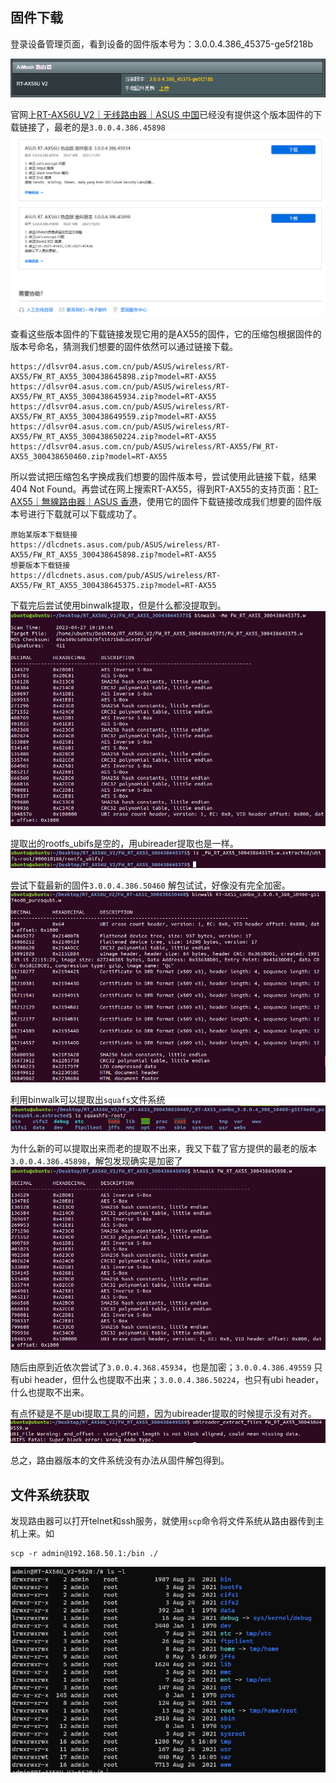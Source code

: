 ## 固件下载
登录设备管理页面，看到设备的固件版本号为：3.0.0.4.386_45375-ge5f218b

![](images/Pasted%20image%2020230427190237.png)

官网上[RT-AX56U_V2｜无线路由器｜ASUS 中国](https://www.asus.com.cn/networking-iot-servers/wifi-routers/all-series/rt-ax56u-v2/helpdesk_bios/?model2Name=RT-AX56U-V2)已经没有提供这个版本固件的下载链接了，最老的是`3.0.0.4.386.45898`
![](images/Pasted%20image%2020230427190729.png)

查看这些版本固件的下载链接发现它用的是AX55的固件，它的压缩包根据固件的版本号命名，猜测我们想要的固件依然可以通过链接下载。
```
https://dlsvr04.asus.com.cn/pub/ASUS/wireless/RT-AX55/FW_RT_AX55_300438645898.zip?model=RT-AX55
https://dlsvr04.asus.com.cn/pub/ASUS/wireless/RT-AX55/FW_RT_AX55_300438645934.zip?model=RT-AX55
https://dlsvr04.asus.com.cn/pub/ASUS/wireless/RT-AX55/FW_RT_AX55_300438649559.zip?model=RT-AX55
https://dlsvr04.asus.com.cn/pub/ASUS/wireless/RT-AX55/FW_RT_AX55_300438650224.zip?model=RT-AX55
https://dlsvr04.asus.com.cn/pub/ASUS/wireless/RT-AX55/FW_RT-AX55_300438650460.zip?model=RT-AX55
```

所以尝试把压缩包名字换成我们想要的固件版本号，尝试使用此链接下载，结果404 Not Found。再尝试在网上搜索RT-AX55，得到RT-AX55的支持页面：[RT-AX55｜無線路由器｜ASUS 香港](https://www.asus.com/hk/networking-iot-servers/wifi-routers/all-series/rt-ax55/helpdesk_bios/?model2Name=RT-AX55)，使用它的固件下载链接改成我们想要的固件版本号进行下载就可以下载成功了。
```
原始某版本下载链接
https://dlcdnets.asus.com/pub/ASUS/wireless/RT-AX55/FW_RT_AX55_300438645898.zip?model=RT-AX55
想要版本下载链接
https://dlcdnets.asus.com/pub/ASUS/wireless/RT-AX55/FW_RT_AX55_300438645375.zip?model=RT-AX55
```

下载完后尝试使用binwalk提取，但是什么都没提取到。
![](images/Pasted%20image%2020230427192133.png)

提取出的rootfs_ubifs是空的，用ubireader提取也是一样。
![](images/Pasted%20image%2020230427192255.png)

尝试下载最新的固件`3.0.0.4.386.50460` 解包试试，好像没有完全加密。
![](images/Pasted%20image%2020230427211433.png)

利用binwalk可以提取出`squafs`文件系统
![](images/Pasted%20image%2020230427211545.png)

为什么新的可以提取出来而老的提取不出来，我又下载了官方提供的最老的版本`3.0.0.4.386.45898`，解包发现确实是加密了
![](images/Pasted%20image%2020230427212131.png)

随后由原到近依次尝试了`3.0.0.4.368.45934`，也是加密；`3.0.0.4.386.49559` 只有ubi header，但什么也提取不出来；`3.0.0.4.386.50224`，也只有ubi header，什么也提取不出来。

有点怀疑是不是ubi提取工具的问题，因为ubireader提取的时候提示没有对齐。
![](images/Pasted%20image%2020230427213006.png)

总之，路由器版本的文件系统没有办法从固件解包得到。

## 文件系统获取
发现路由器可以打开telnet和ssh服务，就使用`scp`命令将文件系统从路由器传到主机上来。如
```
scp -r admin@192.168.50.1:/bin ./
```

![](images/Pasted%20image%2020230427220703.png)







